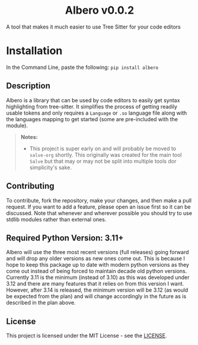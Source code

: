 <h1 align="center">Albero v0.0.2</h1>

A tool that makes it much easier to use Tree Sitter for your code editors

# Installation

In the Command Line, paste the following: `pip install albero`

## Description

Albero is a library that can be used by code editors to easily get syntax highlighting from tree-sitter. It simplifies the process of getting readily usable tokens and only requires a `Language` or `.so` language file along with the languages mapping to get started (some are pre-included with the module).

> **Notes:**
>  - This project is super early on and will probably be moved to `salve-org` shortly. This originally was created for the main tool `Salve` but that may or may not be split into multiple tools dor simplicity's sake.

## Contributing

To contribute, fork the repository, make your changes, and then make a pull request. If you want to add a feature, please open an issue first so it can be discussed. Note that whenever and wherever possible you should try to use stdlib modules rather than external ones.

## Required Python Version: 3.11+

Albero will use the three most recent versions (full releases) going forward and will drop any older versions as new ones come out. This is because I hope to keep this package up to date with modern python versions as they come out instead of being forced to maintain decade old python versions.
Currently 3.11 is the minimum (instead of 3.10) as this was developed under 3.12 and there are many features that it relies on from this version I want. However, after 3.14 is released, the minimum version will be 3.12 (as would be expected from the plan) and will change accordingly in the future as is described in the plan above.

## License

This project is licensed under the MIT License - see the [LICENSE](./LICENSE).
